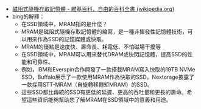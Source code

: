 - [磁阻式隨機存取記憶體 - 維基百科，自由的百科全書 (wikipedia.org)](https://zh.wikipedia.org/zh-tw/%E7%A3%81%E9%98%BB%E5%BC%8F%E9%9A%A8%E6%A9%9F%E5%AD%98%E5%8F%96%E8%A8%98%E6%86%B6%E9%AB%94)
- bing的解釋：
	- 在SSD領域中，MRAM指的是什麼？
	- MRAM是磁阻式隨機存取記憶體的縮寫，是一種非揮發性記憶體技術，可以用來作為SSD的記憶媒體或快取。
	- MRAM的優點是速度快、壽命長、耗電低、不怕磁場干擾等
	- 在SSD領域中，MRAM可以用來替代DRAM或快閃記憶體，提高SSD的性能和可靠性。
	- 例如，IBM和Everspin合作開發了一款搭載MRAM寫入快取的19TB NVMe SSD，Buffalo展示了一款使用MRAM作為快取的SSD，Nextorage披露了一款採用STT-MRAM（自旋轉移轉矩MRAM）的SSD。
	- 這些SSD都比傳統的SSD有更低的延遲、更高的吞吐量和更長的壽命。希望這些資訊能夠幫助您了解MRAM在SSD領域中的意義和用途。